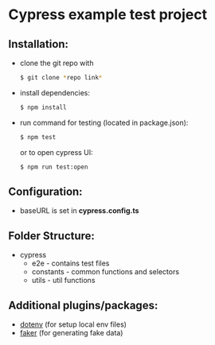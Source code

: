 # Cypress example test project

## Installation:

- clone the git repo with

  ```bash
  $ git clone *repo link*
  ```

- install dependencies:
  ```bash
  $ npm install
  ```
- run command for testing (located in package.json):
  ```bash
  $ npm test
  ```

  or to open cypress UI:

  ```bash
  $ npm run test:open
  ```

## Configuration:

- baseURL is set in **cypress.config.ts**

## Folder Structure:

- cypress
  - e2e - contains test files
  - constants - common functions and selectors
  - utils - util functions

## Additional plugins/packages:

- [dotenv](https://www.npmjs.com/package/dotenv) (for setup local env files)
- [faker](https://www.npmjs.com/package/@faker-js/faker) (for generating fake data)
